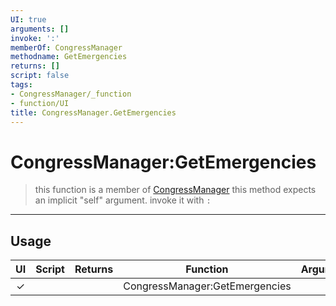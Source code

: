 ```yaml
---
UI: true
arguments: []
invoke: ':'
memberOf: CongressManager
methodname: GetEmergencies
returns: []
script: false
tags:
- CongressManager/_function
- function/UI
title: CongressManager.GetEmergencies
---
```

# CongressManager:GetEmergencies
> this function is a member of [CongressManager](civ-6/lua/CongressManager.md)
> this method expects an implicit "self" argument. invoke it with `:`
-----
## Usage
|  UI | Script | Returns | Function | Arguments |
|:---:|:------:|-------:|:--------:|:---------|
|✓| ||CongressManager:GetEmergencies||
